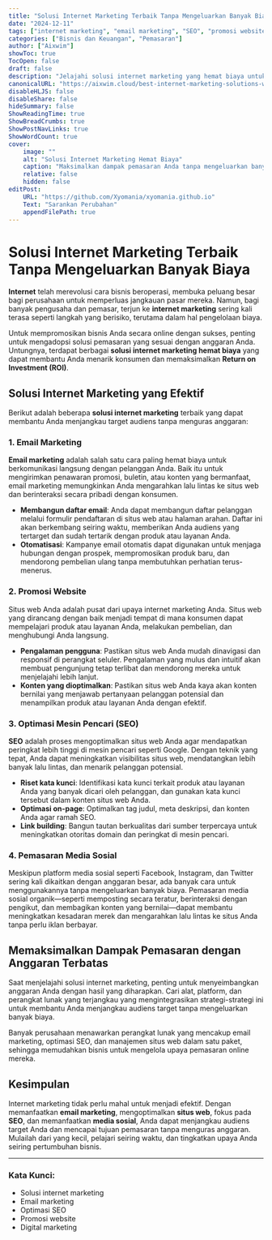 ```yaml
---
title: "Solusi Internet Marketing Terbaik Tanpa Mengeluarkan Banyak Biaya"
date: "2024-12-11"
tags: ["internet marketing", "email marketing", "SEO", "promosi website", "digital marketing"]
categories: ["Bisnis dan Keuangan", "Pemasaran"]
author: ["Aixwim"]
showToc: true
TocOpen: false
draft: false
description: "Jelajahi solusi internet marketing yang hemat biaya untuk membantu Anda memperluas jangkauan tanpa mengeluarkan banyak biaya. Pelajari tentang email marketing, SEO, dan lainnya."
canonicalURL: "https://aixwim.cloud/best-internet-marketing-solutions-without-overspending"
disableHLJS: false
disableShare: false
hideSummary: false
ShowReadingTime: true
ShowBreadCrumbs: true
ShowPostNavLinks: true
ShowWordCount: true
cover:
    image: ""
    alt: "Solusi Internet Marketing Hemat Biaya"
    caption: "Maksimalkan dampak pemasaran Anda tanpa mengeluarkan banyak biaya"
    relative: false
    hidden: false
editPost:
    URL: "https://github.com/Xyomania/xyomania.github.io"
    Text: "Sarankan Perubahan"
    appendFilePath: true
---
```


# Solusi Internet Marketing Terbaik Tanpa Mengeluarkan Banyak Biaya

**Internet** telah merevolusi cara bisnis beroperasi, membuka peluang besar bagi perusahaan untuk memperluas jangkauan pasar mereka. Namun, bagi banyak pengusaha dan pemasar, terjun ke **internet marketing** sering kali terasa seperti langkah yang berisiko, terutama dalam hal pengelolaan biaya.

Untuk mempromosikan bisnis Anda secara online dengan sukses, penting untuk mengadopsi solusi pemasaran yang sesuai dengan anggaran Anda. Untungnya, terdapat berbagai **solusi internet marketing hemat biaya** yang dapat membantu Anda menarik konsumen dan memaksimalkan **Return on Investment (ROI)**.

## Solusi Internet Marketing yang Efektif

Berikut adalah beberapa **solusi internet marketing** terbaik yang dapat membantu Anda menjangkau target audiens tanpa menguras anggaran:

### 1. Email Marketing

**Email marketing** adalah salah satu cara paling hemat biaya untuk berkomunikasi langsung dengan pelanggan Anda. Baik itu untuk mengirimkan penawaran promosi, buletin, atau konten yang bermanfaat, email marketing memungkinkan Anda mengarahkan lalu lintas ke situs web dan berinteraksi secara pribadi dengan konsumen.

- **Membangun daftar email**: Anda dapat membangun daftar pelanggan melalui formulir pendaftaran di situs web atau halaman arahan. Daftar ini akan berkembang seiring waktu, memberikan Anda audiens yang tertarget dan sudah tertarik dengan produk atau layanan Anda.
- **Otomatisasi**: Kampanye email otomatis dapat digunakan untuk menjaga hubungan dengan prospek, mempromosikan produk baru, dan mendorong pembelian ulang tanpa membutuhkan perhatian terus-menerus.

### 2. Promosi Website

Situs web Anda adalah pusat dari upaya internet marketing Anda. Situs web yang dirancang dengan baik menjadi tempat di mana konsumen dapat mempelajari produk atau layanan Anda, melakukan pembelian, dan menghubungi Anda langsung.

- **Pengalaman pengguna**: Pastikan situs web Anda mudah dinavigasi dan responsif di perangkat seluler. Pengalaman yang mulus dan intuitif akan membuat pengunjung tetap terlibat dan mendorong mereka untuk menjelajahi lebih lanjut.
- **Konten yang dioptimalkan**: Pastikan situs web Anda kaya akan konten bernilai yang menjawab pertanyaan pelanggan potensial dan menampilkan produk atau layanan Anda dengan efektif.

### 3. Optimasi Mesin Pencari (SEO)

**SEO** adalah proses mengoptimalkan situs web Anda agar mendapatkan peringkat lebih tinggi di mesin pencari seperti Google. Dengan teknik yang tepat, Anda dapat meningkatkan visibilitas situs web, mendatangkan lebih banyak lalu lintas, dan menarik pelanggan potensial.

- **Riset kata kunci**: Identifikasi kata kunci terkait produk atau layanan Anda yang banyak dicari oleh pelanggan, dan gunakan kata kunci tersebut dalam konten situs web Anda.
- **Optimasi on-page**: Optimalkan tag judul, meta deskripsi, dan konten Anda agar ramah SEO.
- **Link building**: Bangun tautan berkualitas dari sumber terpercaya untuk meningkatkan otoritas domain dan peringkat di mesin pencari.

### 4. Pemasaran Media Sosial

Meskipun platform media sosial seperti Facebook, Instagram, dan Twitter sering kali dikaitkan dengan anggaran besar, ada banyak cara untuk menggunakannya tanpa mengeluarkan banyak biaya. Pemasaran media sosial organik—seperti memposting secara teratur, berinteraksi dengan pengikut, dan membagikan konten yang bernilai—dapat membantu meningkatkan kesadaran merek dan mengarahkan lalu lintas ke situs Anda tanpa perlu iklan berbayar.

## Memaksimalkan Dampak Pemasaran dengan Anggaran Terbatas

Saat menjelajahi solusi internet marketing, penting untuk menyeimbangkan anggaran Anda dengan hasil yang diharapkan. Cari alat, platform, dan perangkat lunak yang terjangkau yang mengintegrasikan strategi-strategi ini untuk membantu Anda menjangkau audiens target tanpa mengeluarkan banyak biaya.

Banyak perusahaan menawarkan perangkat lunak yang mencakup email marketing, optimasi SEO, dan manajemen situs web dalam satu paket, sehingga memudahkan bisnis untuk mengelola upaya pemasaran online mereka.

## Kesimpulan

Internet marketing tidak perlu mahal untuk menjadi efektif. Dengan memanfaatkan **email marketing**, mengoptimalkan **situs web**, fokus pada **SEO**, dan memanfaatkan **media sosial**, Anda dapat menjangkau audiens target Anda dan mencapai tujuan pemasaran tanpa menguras anggaran. Mulailah dari yang kecil, pelajari seiring waktu, dan tingkatkan upaya Anda seiring pertumbuhan bisnis.

---

### Kata Kunci:
- Solusi internet marketing
- Email marketing
- Optimasi SEO
- Promosi website
- Digital marketing
